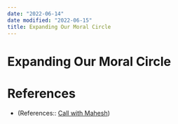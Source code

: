 ```yaml
---
date: "2022-06-14"
date modified: "2022-06-15"
title: Expanding Our Moral Circle
---
```


# Expanding Our Moral Circle

# References
- (References:: [Call with Mahesh](dayone://view?entryId=21E56FA5E3B042D68C57BDEC8D2A7F8D))
